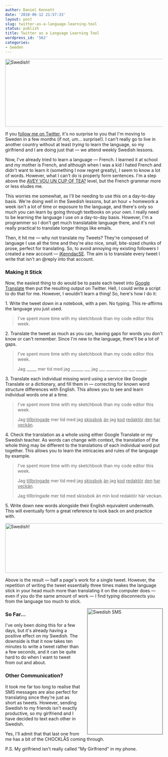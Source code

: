 ```yaml
---
author: Daniel Kennett
date: '2010-06-12 21:57:33'
layout: post
slug: twitter-as-a-language-learning-tool
status: publish
title: Twitter as a Language Learning Tool
wordpress_id: '562'
categories:
- Sweden
---
```


<!--more--><p><img style="display: block; margin-left: auto; margin-right: auto;" src="http://ikennd.ac/pictures/for_posts/2010/06/swedish_twitter_header_2.jpg" border="0" alt="Swedish!" width="540" height="216" /></p>
<p>If you <a href="https://twitter.com/iKenndac">follow me on Twitter</a>, it's no surprise to you that I'm moving to Sweden in a few months (if not, um… surprise!). I can't really go to live in another country without at least <em>trying</em> to learn the language, so my girlfriend and I are doing just that — we attend weekly Swedish lessons.</p>
<p>Now, I've already tried to learn a language — French. I learned it at school and my mother is French, and although when I was a kid I hated French and didn't want to learn it (something I now regret greatly), I seem to know a lot of words. However, what I can't do is properly form sentences. I'm a step above the <a href="http://translate.google.com/#fr|en|Avez-vous%20un%20tasse%20de%20thé%3F">AVEY VOU UN CUP OF TEA?</a> level, but the French grammar more or less eludes me.</p>
<p>This worries me somewhat, as I'll be needing to use this on a day-to-day basis. We're doing well in the Swedish lessons, but an hour + homework a week isn't a lot of time or exposure to the language, and there's only so much you can learn by going through textbooks on your own. I really need to be learning the language <em>I</em> use on a day-to-day basis. However, I'm a programmer so I don't get much translatable language there, and it's not really practical to translate longer things like emails.</p>
<p>Then, it hit me — why not translate my Tweets? They're composed of language I use all the time and they're also nice, small, bite-sized chunks of prose, perfect for translating. So, to avoid annoying my existing followers I created a new account — <a href="http://twitter.com/iKenndacSE">iKenndacSE</a>. The aim is to translate every tweet I write that isn't an @reply into that account.</p>
<h3>Making it Stick</h3>
<p>Now, the easiest thing to do would be to paste each tweet into <a href="http://translate.google.com/#sv|en|Jag%20kan%20talar%20Svenska!">Google Translate</a> then put the resulting output on Twitter. Hell, I could write a script to do that for me. However, I wouldn't learn a thing! So, here's how I do it:</p>
<p>1. Write the tweet down in a notebook, with a pen. No typing. This re-affirms the language you just used.</p>
<blockquote>
<p>I've spent more time with my sketchbook than my code editor this week.</p>
</blockquote>
<p>2. Translate the tweet as much as you can, leaving gaps for words you don't know or can't remember. Since I'm new to the language, there'll be a lot of gaps.</p>
<blockquote>
<p>I've spent more time with my sketchbook than my code editor this week.</p>
<p>Jag _____ mer tid med jag ______ ___ jag ___ _______ ___ ___ _____.</p>
</blockquote>
<p>3. Translate each individual missing word using a service like Google Translate or a dictionary, and fill them in — correcting for known word structure differences with English. This allows you to see and learn individual words one at a time.</p>
<blockquote>I've spent more time with my sketchbook than my code editor this week.
<p>Jag <span style="text-decoration: underline;">tillbringade</span> mer tid med jag <span style="text-decoration: underline;">skissbok</span> <span style="text-decoration: underline;">än</span> jag <span style="text-decoration: underline;">kod</span> <span style="text-decoration: underline;">redaktör</span> <span style="text-decoration: underline;">den</span> <span style="text-decoration: underline;">har</span> <span style="text-decoration: underline;">veckän</span>.</p>
</blockquote>
<p>4. Check the translation as a whole using either Google Translate or my Swedish teacher. As words can change with context, the translation of the whole thing may be different to the translations of each individual word put together. This allows you to learn the intricacies and rules of the language by example.</p>
<blockquote>
<p>I've spent more time with my sketchbook than my code editor this week.</p>
<p>Jag <span style="text-decoration: underline;">tillbringade</span> mer tid med jag <span style="text-decoration: underline;">skissbok</span> <span style="text-decoration: underline;">än</span> jag <span style="text-decoration: underline;">kod</span> <span style="text-decoration: underline;">redaktör</span> <span style="text-decoration: underline;">den</span> <span style="text-decoration: underline;">har</span> <span style="text-decoration: underline;">veckän</span>.</p>
<p>Jag tillbringade mer tid med skissbok än min kod redaktör här veckan.</p>
</blockquote>
<p>5. Write down new words alongside their English equivalent underneath. This will eventually form a great reference to look back on and practice with.</p>
<p><img style="display: block; margin-left: auto; margin-right: auto;" src="http://ikennd.ac/pictures/for_posts/2010/06/swedish_twitter_header.jpg" border="0" alt="Swedish!" width="540" height="158" /></p>
<p>Above is the result — half a page's work for a single tweet. However, the repetition of writing the tweet essentially three times makes the language stick in your head much more than translating it on the computer does — even if you do the same amount of work — I find typing disconnects you from the language too much to stick.</p>
<p><img style="float: right; margin-left:20px; border: 1px solid gray;" src="http://ikennd.ac/pictures/for_posts/2010/06/swedish-sms.png" border="0" alt="Swedish SMS" width="240" height="400" /></p>
<h3>So Far...</h3>
<p>I've only been doing this for a few days, but it's already having a positive effect on my Swedish. The downside is that it now takes ten minutes to write a tweet rather than a few seconds, and it can be quite hard to do when I want to tweet from out and about.</p>
<h3>Other Communication?</h3>
<p>It took me far too long to realise that SMS messages are also perfect for translating since they're just as short as tweets. However, sending Swedish to my friends isn't exactly productive, so my girlfriend and I have decided to text each other in Swedish.</p>
<p>Yes, I'll admit that that last one from me has a bit of the CHOCKLÅS coming through.</p>
<p>P.S. My girlfriend isn't really called "My Girlfriend" in my phone.</p>